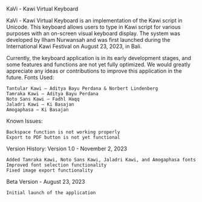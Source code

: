 KaVi - Kawi Virtual Keyboard

KaVi - Kawi Virtual Keyboard is an implementation of the Kawi script in Unicode. This keyboard allows users to type in Kawi script for various purposes with an on-screen visual keyboard display. The system was developed by Ilham Nurwansah and was first launched during the International Kawi Festival on August 23, 2023, in Bali.

Currently, the keyboard application is in its early development stages, and some features and functions are not yet fully optimized. We would greatly appreciate any ideas or contributions to improve this application in the future.
Fonts Used:

    Tantular Kawi – Aditya Bayu Perdana & Norbert Lindenberg
    Tamraka Kawi – Aditya Bayu Perdana
    Noto Sans Kawi – Fadhl Haqq
    Jaladri Kawi – Ki Basajan
    Amogaphasa – Ki Basajan

Known Issues:

    Backspace function is not working properly
    Export to PDF button is not yet functional

Version History:
Version 1.0 - November 2, 2023

    Added Tamraka Kawi, Noto Sans Kawi, Jaladri Kawi, and Amogaphasa fonts
    Improved font selection functionality
    Fixed image export functionality

Beta Version - August 23, 2023

    Initial launch of the application
